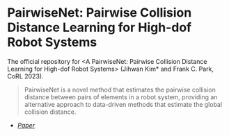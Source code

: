 # PairwiseNet: Pairwise Collision Distance Learning for High-dof Robot Systems
The official repository for \<A PairwiseNet: Pairwise Collision Distance Learning for High-dof Robot Systems\> (Jihwan Kim* and Frank C. Park, CoRL 2023).

> PairwiseNet is a novel method that estimates the pairwise collision distance between pairs of elements in a robot system, providing an alternative approach to data-driven methods that estimate the global collision distance.

- *[Paper](https://openreview.net/forum?id=Id4b5SY1Y8)* 
<!-- - *[Poster](https://drive.google.com/file/d/1NuyQaG-g3zwWQEl6qS5tl5_H3oKsEzcK/view?usp=sharing)*   -->

